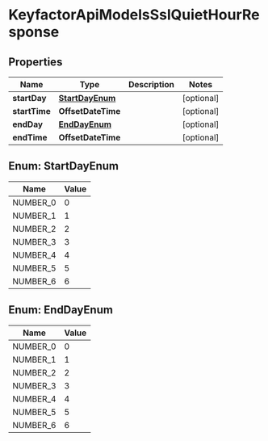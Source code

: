 

# KeyfactorApiModelsSslQuietHourResponse


## Properties

| Name | Type | Description | Notes |
|------------ | ------------- | ------------- | -------------|
|**startDay** | [**StartDayEnum**](#StartDayEnum) |  |  [optional] |
|**startTime** | **OffsetDateTime** |  |  [optional] |
|**endDay** | [**EndDayEnum**](#EndDayEnum) |  |  [optional] |
|**endTime** | **OffsetDateTime** |  |  [optional] |



## Enum: StartDayEnum

| Name | Value |
|---- | -----|
| NUMBER_0 | 0 |
| NUMBER_1 | 1 |
| NUMBER_2 | 2 |
| NUMBER_3 | 3 |
| NUMBER_4 | 4 |
| NUMBER_5 | 5 |
| NUMBER_6 | 6 |



## Enum: EndDayEnum

| Name | Value |
|---- | -----|
| NUMBER_0 | 0 |
| NUMBER_1 | 1 |
| NUMBER_2 | 2 |
| NUMBER_3 | 3 |
| NUMBER_4 | 4 |
| NUMBER_5 | 5 |
| NUMBER_6 | 6 |



